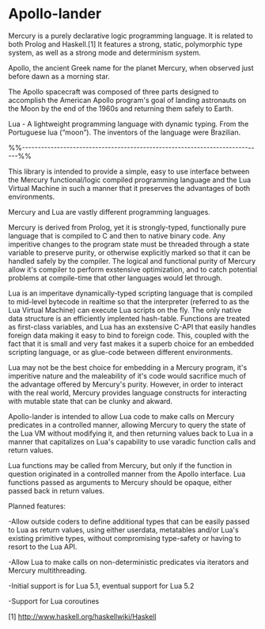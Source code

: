 Apollo-lander
=============

Mercury is a purely declarative logic programming language. It is related to 
both Prolog and Haskell.[1] It features a strong, static, polymorphic 
type system, as well as a strong mode and determinism system.

Apollo, the ancient Greek name for the planet Mercury, when observed just before
dawn as a morning star.

The Apollo spacecraft was composed of three parts designed to accomplish the 
American Apollo program's goal of landing astronauts on the Moon by the end of 
the 1960s and returning them safely to Earth.

Lua - A lightweight programming language with dynamic typing.
From the Portuguese lua (“moon”). The inventors of the language were Brazilian.

%%----------------------------------------------------------------------------%%

This library is intended to provide a simple, easy to use interface between the
Mercury functional/logic compiled programming language and the Lua Virtual 
Machine in such a manner that it preserves the advantages of both environments.

Mercury and Lua are vastly different programming languages.  

Mercury is derived from Prolog, yet it is strongly-typed, functionally pure 
language that is compiled to C and then to native binary code. Any imperitive 
changes to the program state must be threaded through a state variable to 
preserve purity, or otherwise explicitly marked so that it can be handled safely
by the compiler.  The logical and functional purity of Mercury allow it's
compiler to perform exstensive optimization, and to catch potential problems at
compile-time that other languages would let through.

Lua is an imperitave dynamically-typed scripting language that is compiled to 
mid-level bytecode in realtime so that the interpreter (referred to as the Lua 
Virtual Machine) can execute Lua scripts on the fly.  The only native data 
structure is an efficiently implented hash-table.  Functions are treated as 
first-class variables, and Lua has an exstensive C-API that easily handles 
foreign data making it easy to bind to foreign code. This, coupled with the fact
that it is small and very fast makes it a superb choice for an embedded 
scripting language, or as glue-code between different environments.

Lua may not be the best choice for embedding in a Mercury program, it's
imperitive nature and the maleability of it's code would sacrifice much of the
advantage offered by Mercury's purity.  However, in order to interact with the
real world, Mercury provides language constructs for interacting with mutable
state that can be clunky and akward.

Apollo-lander is intended to allow Lua code to make calls on Mercury predicates
in a controlled manner, allowing Mercury to query the state of the Lua VM
without modifying it, and then returning values back to Lua in a manner that
capitalizes on Lua's capability to use varadic function calls and return values.

Lua functions may be called from Mercury, but only if the function in question
originated in a controlled manner from the Apollo interface.  Lua functions
passed as arguments to Mercury should be opaque, either passed back in return
values.

Planned features:

-Allow outside coders to define additional types that can be easily
	passed to Lua as return values, using either userdata,
	metatables and/or Lua's existing primitive types, without
	compromising type-safety or having to resort to the Lua API.

-Allow Lua to make calls on non-deterministic predicates via iterators
	and Mercury multithreading.

-Initial support is for Lua 5.1, eventual support for Lua 5.2

-Support for Lua coroutines

[1] http://www.haskell.org/haskellwiki/Haskell
